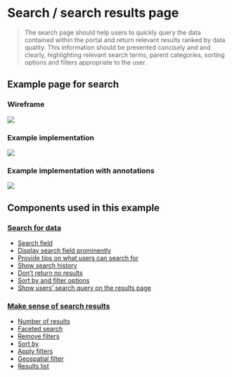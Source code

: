 # Search / search results page

> The search page should help users to quickly query the data contained within the portal and return relevant results ranked by data quality. This information should be presented concisely and and clearly, highlighting relevant search terms, parent categories, sorting options and filters appropriate to the user.

## Example page for search


<!-- tabs:start -->

### **Wireframe**
<a href="/dd3-wireframes/_media/overview/3.results.png" target="_blank"><img src="/dd3-wireframes/_media/overview/3.results.png" data-no-zoom/></a>

### **Example implementation**
<a href="/dd3-wireframes/_media/example-pages/3.search-and-results-page.png" target="_blank"><img src="/dd3-wireframes/_media/example-pages/3.search-and-results-page.png" data-no-zoom/></a>

### **Example implementation with annotations**
<a href="/dd3-wireframes/_media/example-pages/3.search-and-results-page-annotated.png" target="_blank"><img src="/dd3-wireframes/_media/example-pages/3.search-and-results-page-annotated.png" data-no-zoom/></a>

<!-- tabs:end -->

## Components used in this example
### [Search for data](main-content/steps/search-for-data)
* [Search field](https://pautva.github.io/dd3-wireframes/#/main-content/steps/search-for-data?id=_1-search-field)
* [Display search field prominently](https://pautva.github.io/dd3-wireframes/#/main-content/steps/search-for-data?id=_2-display-search-field-prominently)
* [Provide tips on what users can search for](https://pautva.github.io/dd3-wireframes/#/main-content/steps/search-for-data?id=_3-provide-tips-on-what-users-can-search-for)
* [Show search history](https://pautva.github.io/dd3-wireframes/#/main-content/steps/search-for-data?id=_4-show-search-history)
* [Don’t return no results](https://pautva.github.io/dd3-wireframes/#/main-content/steps/search-for-data?id=_5-dont-return-no-results)
* [Sort by and filter options](https://pautva.github.io/dd3-wireframes/#/main-content/steps/search-for-data?id=_6-sort-by-and-filter-options)
* [Show users’ search query on the results page](https://pautva.github.io/dd3-wireframes/#/main-content/steps/search-for-data?id=_7-show-users-search-query-on-the-results-page)

### [Make sense of search results](main-content/steps/make-sense-of-search-results)
* [Number of results](https://pautva.github.io/dd3-wireframes/#/main-content/steps/make-sense-of-search-results?id=_1-number-of-results)
* [Faceted search](https://pautva.github.io/dd3-wireframes/#/main-content/steps/make-sense-of-search-results?id=_2-faceted-search-by-parent-child-categories)
* [Remove filters](https://pautva.github.io/dd3-wireframes/#/main-content/steps/make-sense-of-search-results?id=_3-remove-filters)
* [Sort by](https://pautva.github.io/dd3-wireframes/#/main-content/steps/make-sense-of-search-results?id=_4-sort-by)
* [Apply filters](https://pautva.github.io/dd3-wireframes/#/main-content/steps/make-sense-of-search-results?id=_5-apply-filters)
* [Geospatial filter](https://pautva.github.io/dd3-wireframes/#/main-content/steps/make-sense-of-search-results?id=_6-geospatial-filter)
* [Results list](https://pautva.github.io/dd3-wireframes/#/main-content/steps/make-sense-of-search-results?id=_7-results-list)



